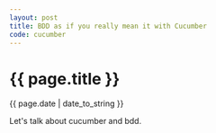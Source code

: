 ```yaml
---
layout: post
title: BDD as if you really mean it with Cucumber
code: cucumber
---
```


{{ page.title }}
================
{{ page.date | date_to_string }}

Let's talk about cucumber and bdd.